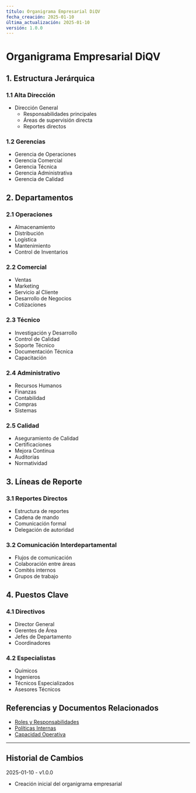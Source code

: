 ```yaml
---
título: Organigrama Empresarial DiQV
fecha_creación: 2025-01-10
última_actualización: 2025-01-10
versión: 1.0.0
---
```


# Organigrama Empresarial DiQV

## 1. Estructura Jerárquica

### 1.1 Alta Dirección
- Dirección General
  - Responsabilidades principales
  - Áreas de supervisión directa
  - Reportes directos

### 1.2 Gerencias
- Gerencia de Operaciones
- Gerencia Comercial
- Gerencia Técnica
- Gerencia Administrativa
- Gerencia de Calidad

## 2. Departamentos

### 2.1 Operaciones
- Almacenamiento
- Distribución
- Logística
- Mantenimiento
- Control de Inventarios

### 2.2 Comercial
- Ventas
- Marketing
- Servicio al Cliente
- Desarrollo de Negocios
- Cotizaciones

### 2.3 Técnico
- Investigación y Desarrollo
- Control de Calidad
- Soporte Técnico
- Documentación Técnica
- Capacitación

### 2.4 Administrativo
- Recursos Humanos
- Finanzas
- Contabilidad
- Compras
- Sistemas

### 2.5 Calidad
- Aseguramiento de Calidad
- Certificaciones
- Mejora Continua
- Auditorías
- Normatividad

## 3. Líneas de Reporte

### 3.1 Reportes Directos
- Estructura de reportes
- Cadena de mando
- Comunicación formal
- Delegación de autoridad

### 3.2 Comunicación Interdepartamental
- Flujos de comunicación
- Colaboración entre áreas
- Comités internos
- Grupos de trabajo

## 4. Puestos Clave

### 4.1 Directivos
- Director General
- Gerentes de Área
- Jefes de Departamento
- Coordinadores

### 4.2 Especialistas
- Químicos
- Ingenieros
- Técnicos Especializados
- Asesores Técnicos

## Referencias y Documentos Relacionados
- [Roles y Responsabilidades](02_roles_responsabilidades.md)
- [Políticas Internas](03_politicas_internas.md)
- [Capacidad Operativa](../01_datos_generales/02_capacidad_operativa.md)

---
## Historial de Cambios
2025-01-10 - v1.0.0
- Creación inicial del organigrama empresarial